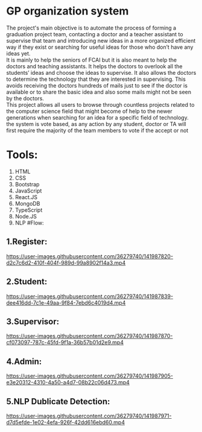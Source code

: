 # GP organization system
The project's main objective is to automate the process of forming a graduation project team, contacting a doctor and a teacher assistant to supervise that team and introducing new ideas in a more organized efficient way if they exist or searching for useful ideas for those who don’t have any ideas yet.  
It is mainly to help the seniors of FCAI but it is also meant to help the doctors and teaching assistants. It helps the doctors to overlook all the students’ ideas and choose the ideas to supervise. It also allows the doctors to determine the technology that they are interested in supervising. This avoids receiving the doctors hundreds of mails just to see if the doctor is available or to share the basic idea and also some mails might not be seen by the doctors.  
This project allows all users to browse through countless projects related to the computer science field that might become of help to the newer generations when searching for an idea for a specific field of technology.  
the system is vote based, as any action by any student, doctor or TA will first require the majority of the team members to vote if the accept or not
# Tools:

1. HTML
2. CSS
3. Bootstrap
4. JavaScript
5. React.JS
6. MongoDB
7. TypeScript
8. Node.JS
9. NLP
#Flow:
## 1.Register:



https://user-images.githubusercontent.com/36279740/141987820-d2c7c6d2-410f-404f-989d-99a8902f14a3.mp4

## 2.Student:


https://user-images.githubusercontent.com/36279740/141987839-dee416dd-7c1e-49aa-9f84-7ebd6c4019d4.mp4

## 3.Supervisor:


https://user-images.githubusercontent.com/36279740/141987870-cf073097-787c-45fd-9f1a-36b57b01d2e9.mp4

## 4.Admin:


https://user-images.githubusercontent.com/36279740/141987905-e3e20312-4310-4a50-a4d7-08b22c06d473.mp4

## 5.NLP Dublicate Detection:


https://user-images.githubusercontent.com/36279740/141987971-d7d5efde-1e02-4efa-926f-42dd616ebd60.mp4

